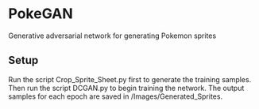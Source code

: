 # PokeGAN
Generative adversarial network for generating Pokemon sprites

## Setup
Run the script Crop_Sprite_Sheet.py first to generate the training samples. Then run the script DCGAN.py to begin training the network. The output samples for each epoch are saved in /Images/Generated_Sprites.
